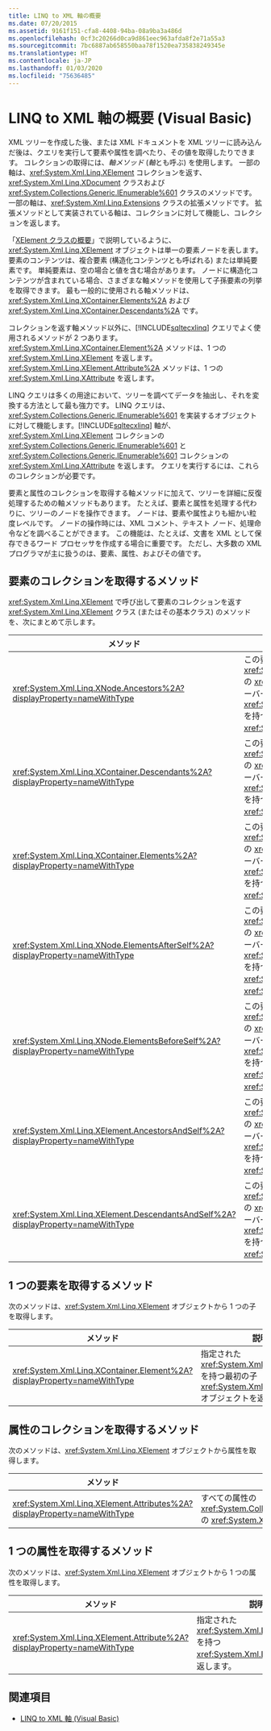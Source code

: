 ```yaml
---
title: LINQ to XML 軸の概要
ms.date: 07/20/2015
ms.assetid: 9161f151-cfa8-4408-94ba-08a9ba3a486d
ms.openlocfilehash: 0cf3c20266d0ca9d861eec963afda8f2e71a55a3
ms.sourcegitcommit: 7bc6887ab658550baa78f1520ea735838249345e
ms.translationtype: HT
ms.contentlocale: ja-JP
ms.lasthandoff: 01/03/2020
ms.locfileid: "75636485"
---
```

# <a name="linq-to-xml-axes-overview-visual-basic"></a>LINQ to XML 軸の概要 (Visual Basic)
XML ツリーを作成した後、または XML ドキュメントを XML ツリーに読み込んだ後は、クエリを実行して要素や属性を調べたり、その値を取得したりできます。 コレクションの取得には、*軸メソッド* (*軸*とも呼ぶ) を使用します。 一部の軸は、<xref:System.Xml.Linq.XElement> コレクションを返す、<xref:System.Xml.Linq.XDocument> クラスおよび <xref:System.Collections.Generic.IEnumerable%601> クラスのメソッドです。 一部の軸は、<xref:System.Xml.Linq.Extensions> クラスの拡張メソッドです。 拡張メソッドとして実装されている軸は、コレクションに対して機能し、コレクションを返します。  
  
 「[XElement クラスの概要](../../../../visual-basic/programming-guide/concepts/linq/xelement-class-overview.md)」で説明しているように、<xref:System.Xml.Linq.XElement> オブジェクトは単一の要素ノードを表します。 要素のコンテンツは、複合要素 (構造化コンテンツとも呼ばれる) または単純要素です。 単純要素は、空の場合と値を含む場合があります。 ノードに構造化コンテンツが含まれている場合、さまざまな軸メソッドを使用して子孫要素の列挙を取得できます。 最も一般的に使用される軸メソッドは、<xref:System.Xml.Linq.XContainer.Elements%2A> および <xref:System.Xml.Linq.XContainer.Descendants%2A> です。  
  
 コレクションを返す軸メソッド以外に、[!INCLUDE[sqltecxlinq](~/includes/sqltecxlinq-md.md)] クエリでよく使用されるメソッドが 2 つあります。 <xref:System.Xml.Linq.XContainer.Element%2A> メソッドは、1 つの <xref:System.Xml.Linq.XElement> を返します。 <xref:System.Xml.Linq.XElement.Attribute%2A> メソッドは、1 つの <xref:System.Xml.Linq.XAttribute> を返します。  
  
 LINQ クエリは多くの用途において、ツリーを調べてデータを抽出し、それを変換する方法として最も強力です。 LINQ クエリは、<xref:System.Collections.Generic.IEnumerable%601> を実装するオブジェクトに対して機能します。[!INCLUDE[sqltecxlinq](~/includes/sqltecxlinq-md.md)] 軸が、<xref:System.Xml.Linq.XElement> コレクションの <xref:System.Collections.Generic.IEnumerable%601> と <xref:System.Collections.Generic.IEnumerable%601> コレクションの <xref:System.Xml.Linq.XAttribute> を返します。 クエリを実行するには、これらのコレクションが必要です。  
  
 要素と属性のコレクションを取得する軸メソッドに加えて、ツリーを詳細に反復処理するための軸メソッドもあります。 たとえば、要素と属性を処理する代わりに、ツリーのノードを操作できます。 ノードは、要素や属性よりも細かい粒度レベルです。 ノードの操作時には、XML コメント、テキスト ノード、処理命令などを調べることができます。 この機能は、たとえば、文書を XML として保存できるワード プロセッサを作成する場合に重要です。 ただし、大多数の XML プログラマが主に扱うのは、要素、属性、およびその値です。  
  
## <a name="methods-for-retrieving-a-collection-of-elements"></a>要素のコレクションを取得するメソッド  
 <xref:System.Xml.Linq.XElement> で呼び出して要素のコレクションを返す <xref:System.Xml.Linq.XElement> クラス (またはその基本クラス) のメソッドを、次にまとめて示します。  
  
|メソッド|説明|  
|------------|-----------------|  
|<xref:System.Xml.Linq.XNode.Ancestors%2A?displayProperty=nameWithType>|この要素の祖先の <xref:System.Collections.Generic.IEnumerable%601> の <xref:System.Xml.Linq.XElement> を返します。 オーバーロードでは、指定された <xref:System.Collections.Generic.IEnumerable%601> を持つ祖先の <xref:System.Xml.Linq.XElement> の <xref:System.Xml.Linq.XName> を返します。|  
|<xref:System.Xml.Linq.XContainer.Descendants%2A?displayProperty=nameWithType>|この要素の子孫の <xref:System.Collections.Generic.IEnumerable%601> の <xref:System.Xml.Linq.XElement> を返します。 オーバーロードでは、指定された <xref:System.Collections.Generic.IEnumerable%601> を持つ子孫の <xref:System.Xml.Linq.XElement> の <xref:System.Xml.Linq.XName> を返します。|  
|<xref:System.Xml.Linq.XContainer.Elements%2A?displayProperty=nameWithType>|この要素の子要素の <xref:System.Collections.Generic.IEnumerable%601> の <xref:System.Xml.Linq.XElement> を返します。 オーバーロードでは、指定された <xref:System.Collections.Generic.IEnumerable%601> を持つ子要素の <xref:System.Xml.Linq.XElement> の <xref:System.Xml.Linq.XName> を返します。|  
|<xref:System.Xml.Linq.XNode.ElementsAfterSelf%2A?displayProperty=nameWithType>|この要素の後にある要素の <xref:System.Collections.Generic.IEnumerable%601> の <xref:System.Xml.Linq.XElement> を返します。 オーバーロードでは、指定された <xref:System.Collections.Generic.IEnumerable%601> を持つ、この要素の後にある要素の <xref:System.Xml.Linq.XElement> の <xref:System.Xml.Linq.XName> を返します。|  
|<xref:System.Xml.Linq.XNode.ElementsBeforeSelf%2A?displayProperty=nameWithType>|この要素の前にある要素の <xref:System.Collections.Generic.IEnumerable%601> の <xref:System.Xml.Linq.XElement> を返します。 オーバーロードでは、指定された <xref:System.Collections.Generic.IEnumerable%601> を持つ、この要素の前にある要素の <xref:System.Xml.Linq.XElement> の <xref:System.Xml.Linq.XName> を返します。|  
|<xref:System.Xml.Linq.XElement.AncestorsAndSelf%2A?displayProperty=nameWithType>|この要素とその祖先の <xref:System.Collections.Generic.IEnumerable%601> の <xref:System.Xml.Linq.XElement> を返します。 オーバーロードでは、指定された <xref:System.Collections.Generic.IEnumerable%601> を持つ要素の <xref:System.Xml.Linq.XElement> の <xref:System.Xml.Linq.XName> を返します。|  
|<xref:System.Xml.Linq.XElement.DescendantsAndSelf%2A?displayProperty=nameWithType>|この要素とその子孫の <xref:System.Collections.Generic.IEnumerable%601> の <xref:System.Xml.Linq.XElement> を返します。 オーバーロードでは、指定された <xref:System.Collections.Generic.IEnumerable%601> を持つ要素の <xref:System.Xml.Linq.XElement> の <xref:System.Xml.Linq.XName> を返します。|  
  
## <a name="method-for-retrieving-a-single-element"></a>1 つの要素を取得するメソッド  
 次のメソッドは、<xref:System.Xml.Linq.XElement> オブジェクトから 1 つの子を取得します。  
  
|メソッド|説明|  
|------------|-----------------|  
|<xref:System.Xml.Linq.XContainer.Element%2A?displayProperty=nameWithType>|指定された <xref:System.Xml.Linq.XElement> を持つ最初の子 <xref:System.Xml.Linq.XName> オブジェクトを返します。|  
  
## <a name="method-for-retrieving-a-collection-of-attributes"></a>属性のコレクションを取得するメソッド  
 次のメソッドは、<xref:System.Xml.Linq.XElement> オブジェクトから属性を取得します。  
  
|メソッド|説明|  
|------------|-----------------|  
|<xref:System.Xml.Linq.XElement.Attributes%2A?displayProperty=nameWithType>|すべての属性の <xref:System.Collections.Generic.IEnumerable%601> の <xref:System.Xml.Linq.XAttribute> を返します。|  
  
## <a name="method-for-retrieving-a-single-attribute"></a>1 つの属性を取得するメソッド  
 次のメソッドは、<xref:System.Xml.Linq.XElement> オブジェクトから 1 つの属性を取得します。  
  
|メソッド|説明|  
|------------|-----------------|  
|<xref:System.Xml.Linq.XElement.Attribute%2A?displayProperty=nameWithType>|指定された <xref:System.Xml.Linq.XAttribute> を持つ <xref:System.Xml.Linq.XName> を返します。|  
  
## <a name="see-also"></a>関連項目

- [LINQ to XML 軸 (Visual Basic)](../../../../visual-basic/programming-guide/concepts/linq/linq-to-xml-axes.md)
